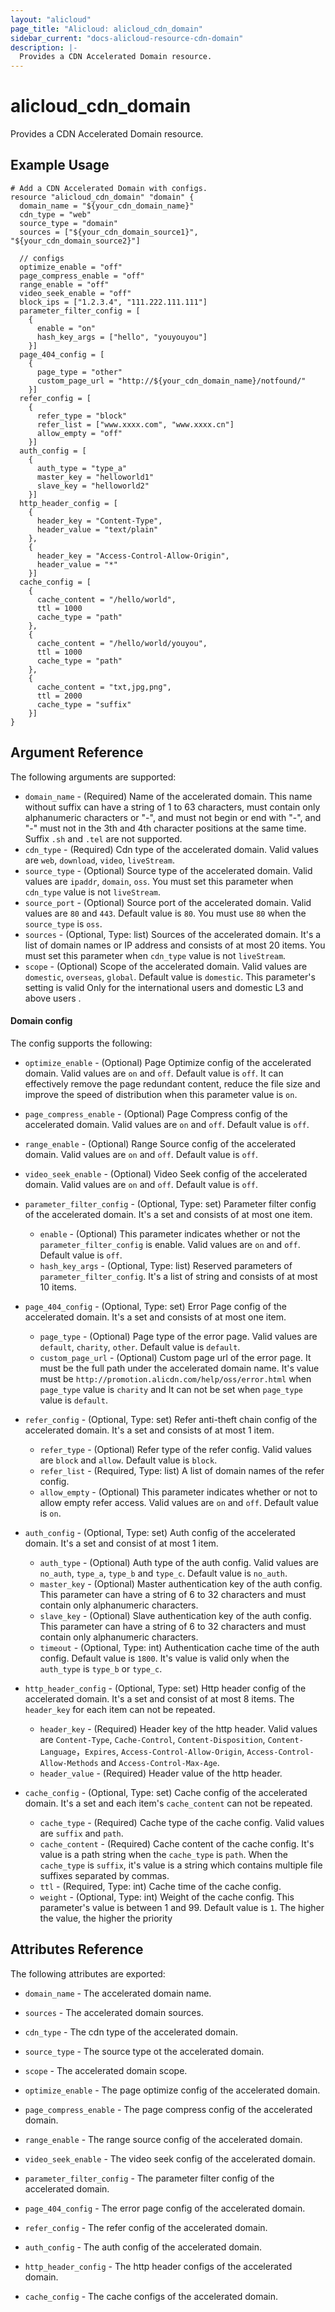 ```yaml
---
layout: "alicloud"
page_title: "Alicloud: alicloud_cdn_domain"
sidebar_current: "docs-alicloud-resource-cdn-domain"
description: |-
  Provides a CDN Accelerated Domain resource.
---
```


# alicloud\_cdn\_domain

Provides a CDN Accelerated Domain resource.

## Example Usage

```
# Add a CDN Accelerated Domain with configs.
resource "alicloud_cdn_domain" "domain" {
  domain_name = "${your_cdn_domain_name}"
  cdn_type = "web"
  source_type = "domain"
  sources = ["${your_cdn_domain_source1}", "${your_cdn_domain_source2}"]
  
  // configs
  optimize_enable = "off"
  page_compress_enable = "off"
  range_enable = "off"
  video_seek_enable = "off"
  block_ips = ["1.2.3.4", "111.222.111.111"]
  parameter_filter_config = [
    {
      enable = "on"
      hash_key_args = ["hello", "youyouyou"]
    }]
  page_404_config = [
    {
      page_type = "other"
      custom_page_url = "http://${your_cdn_domain_name}/notfound/"
    }]
  refer_config = [
    {
      refer_type = "block"
      refer_list = ["www.xxxx.com", "www.xxxx.cn"]
      allow_empty = "off"
    }]
  auth_config = [
    {
      auth_type = "type_a"
      master_key = "helloworld1"
      slave_key = "helloworld2"
    }]
  http_header_config = [
    {
      header_key = "Content-Type",
      header_value = "text/plain"
    },
    {
      header_key = "Access-Control-Allow-Origin",
      header_value = "*"
    }]
  cache_config = [
    {
      cache_content = "/hello/world",
      ttl = 1000
      cache_type = "path"
    },
    {
      cache_content = "/hello/world/youyou",
      ttl = 1000
      cache_type = "path"
    },
    {
      cache_content = "txt,jpg,png",
      ttl = 2000
      cache_type = "suffix"
    }]
}
```
## Argument Reference

The following arguments are supported:

* `domain_name` - (Required) Name of the accelerated domain. This name without suffix can have a string of 1 to 63 characters, must contain only alphanumeric characters or "-", and must not begin or end with "-", and "-" must not in the 3th and 4th character positions at the same time. Suffix `.sh` and `.tel` are not supported.
* `cdn_type` - (Required) Cdn type of the accelerated domain. Valid values are `web`, `download`, `video`, `liveStream`.
* `source_type` - (Optional) Source type of the accelerated domain. Valid values are `ipaddr`, `domain`, `oss`. You must set this parameter when `cdn_type` value is not `liveStream`.
* `source_port` - (Optional) Source port of the accelerated domain. Valid values are `80` and `443`. Default value is `80`. You must use `80` when the `source_type` is `oss`.
* `sources` - (Optional, Type: list) Sources of the accelerated domain. It's a list of domain names or IP address and consists of at most 20 items. You must set this parameter when `cdn_type` value is not `liveStream`.
* `scope` - (Optional) Scope of the accelerated domain. Valid values are `domestic`, `overseas`, `global`. Default value is `domestic`. This parameter's setting is valid Only for the international users and domestic L3 and above users .

#### Domain config

The config supports the following:

* `optimize_enable` - (Optional) Page Optimize config of the accelerated domain. Valid values are `on` and `off`. Default value is `off`. It can effectively remove the page redundant content, reduce the file size and improve the speed of distribution when this parameter value is `on`.
* `page_compress_enable` - (Optional) Page Compress config of the accelerated domain. Valid values are `on` and `off`. Default value is `off`.
* `range_enable` - (Optional) Range Source config of the accelerated domain. Valid values are `on` and `off`. Default value is `off`.
* `video_seek_enable` - (Optional) Video Seek config of the accelerated domain. Valid values are `on` and `off`. Default value is `off`.

* `parameter_filter_config` - (Optional, Type: set) Parameter filter config of the accelerated domain. It's a set and consists of at most one item.
    * `enable` - (Optional) This parameter indicates whether or not the `parameter_filter_config` is enable. Valid values are `on` and `off`. Default value is `off`.  
    * `hash_key_args` - (Optional, Type: list) Reserved parameters of `parameter_filter_config`. It's a list of string and consists of at most 10 items.
    
* `page_404_config` - (Optional, Type: set) Error Page config of the accelerated domain. It's a set and consists of at most one item.
    * `page_type` - (Optional) Page type of the error page. Valid values are `default`, `charity`, `other`. Default value is `default`.
    * `custom_page_url` - (Optional) Custom page url of the error page. It must be the full path under the accelerated domain name. It's value must be `http://promotion.alicdn.com/help/oss/error.html` when `page_type` value is `charity` and It can not be set when `page_type` value is `default`.
     
* `refer_config` - (Optional, Type: set) Refer anti-theft chain config of the accelerated domain. It's a set and consists of at most 1 item. 
    * `refer_type` - (Optional) Refer type of the refer config. Valid values are `block` and `allow`. Default value is `block`.
    * `refer_list` - (Required, Type: list) A list of domain names of the refer config.
    * `allow_empty` - (Optional) This parameter indicates whether or not to allow empty refer access. Valid values are `on` and `off`. Default value is `on`.
    
* `auth_config` - (Optional, Type: set)  Auth config of the accelerated domain. It's a set and consist of at most 1 item.
    * `auth_type` - (Optional) Auth type of the auth config. Valid values are  `no_auth`, `type_a`, `type_b` and `type_c`. Default value is `no_auth`.
    * `master_key` - (Optional) Master authentication key of the auth config. This parameter can have a string of 6 to 32 characters and must contain only alphanumeric characters.
    * `slave_key` - (Optional) Slave authentication key of the auth config. This parameter can have a string of 6 to 32 characters and must contain only alphanumeric characters.
    * `timeout` - (Optional, Type: int)  Authentication cache time of the auth config. Default value is `1800`. It's value is valid only when the `auth_type` is `type_b` or `type_c`.
    
* `http_header_config` - (Optional, Type: set) Http header config of the accelerated domain. It's a set and consist of at most 8 items. The `header_key` for each item can not be repeated.
    * `header_key` - (Required) Header key of the http header. Valid values are `Content-Type`, `Cache-Control`, `Content-Disposition`, `Content-Language`，`Expires`, `Access-Control-Allow-Origin`, `Access-Control-Allow-Methods` and `Access-Control-Max-Age`.
    * `header_value` - (Required) Header value of the http header.
    
* `cache_config` - (Optional, Type: set)  Cache config of the accelerated domain. It's a set and each item's `cache_content` can not be repeated.
    * `cache_type` - (Required) Cache type of the cache config. Valid values are `suffix` and `path`.
    * `cache_content` - (Required) Cache content of the cache config. It's value is a path string when the `cache_type` is `path`. When the `cache_type` is `suffix`, it's value is a string which contains multiple file suffixes separated by commas. 
    * `ttl` - (Required, Type: int) Cache time of the cache config.
    * `weight` - (Optional, Type: int) Weight of the cache config. This parameter's value is between 1 and 99. Default value is `1`. The higher the value, the higher the priority


## Attributes Reference

The following attributes are exported:

* `domain_name` - The accelerated domain name.
* `sources` - The accelerated domain sources.
* `cdn_type` - The cdn type of the accelerated domain.
* `source_type` - The source type ot the accelerated domain.
* `scope` - The accelerated domain scope.

* `optimize_enable` - The page optimize config of the accelerated domain.
* `page_compress_enable` - The page compress config of the accelerated domain.
* `range_enable` - The range source config of the accelerated domain.
* `video_seek_enable` - The video seek config of the accelerated domain.
* `parameter_filter_config` - The parameter filter config of the accelerated domain.
* `page_404_config` - The error page config of the accelerated domain.
* `refer_config` - The refer config of the accelerated domain.
* `auth_config` - The auth config of the accelerated domain.
* `http_header_config` - The http header configs of the accelerated domain.
* `cache_config` - The cache configs of the accelerated domain.
